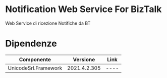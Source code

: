 # Notification Web Service For BizTalk
Web Service di ricezione Notifiche da BT

# Dipendenze

|Componente|Versione|Link|
| -------- | ------ |----|
| UnicodeSrl.Framework | 2021.4.2.305 |----|

